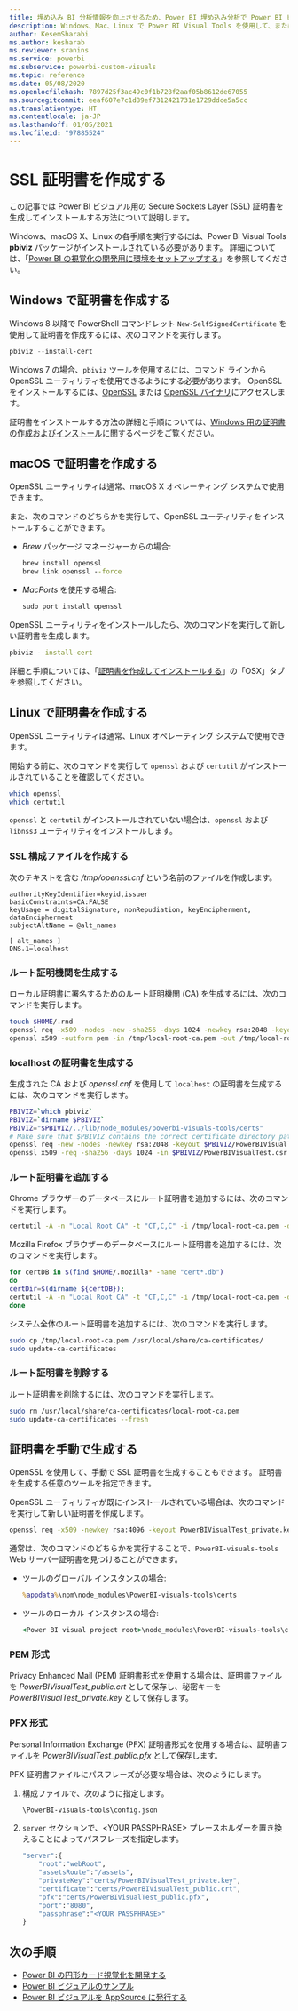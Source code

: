 ```yaml
---
title: 埋め込み BI 分析情報を向上させるため、Power BI 埋め込み分析で Power BI ビジュアルの SSL 証明書を作成する
description: Windows、Mac、Linux で Power BI Visual Tools を使用して、または手動で、SSL 証明書を生成する方法について説明します。 Power BI 埋め込み分析を使用して、より優れた埋め込み BI インサイトを有効にします。
author: KesemSharabi
ms.author: kesharab
ms.reviewer: sranins
ms.service: powerbi
ms.subservice: powerbi-custom-visuals
ms.topic: reference
ms.date: 05/08/2020
ms.openlocfilehash: 7897d25f3ac49c0f1b728f2aaf05b8612de67055
ms.sourcegitcommit: eeaf607e7c1d89ef7312421731e1729ddce5a5cc
ms.translationtype: HT
ms.contentlocale: ja-JP
ms.lasthandoff: 01/05/2021
ms.locfileid: "97885524"
---
```

# <a name="create-an-ssl-certificate"></a>SSL 証明書を作成する

この記事では Power BI ビジュアル用の Secure Sockets Layer (SSL) 証明書を生成してインストールする方法について説明します。

Windows、macOS X、Linux の各手順を実行するには、Power BI Visual Tools **pbiviz** パッケージがインストールされている必要があります。 詳細については、「[Power BI の視覚化の開発用に環境をセットアップする](./environment-setup.md)」を参照してください。 

## <a name="create-a-certificate-on-windows"></a>Windows で証明書を作成する

Windows 8 以降で PowerShell コマンドレット `New-SelfSignedCertificate` を使用して証明書を作成するには、次のコマンドを実行します。

```powershell
pbiviz --install-cert
```

Windows 7 の場合、`pbiviz` ツールを使用するには、コマンド ラインから OpenSSL ユーティリティを使用できるようにする必要があります。 OpenSSL をインストールするには、[OpenSSL](https://www.openssl.org) または [OpenSSL バイナリ](https://wiki.openssl.org/index.php/Binaries)にアクセスします。

証明書をインストールする方法の詳細と手順については、[Windows 用の証明書の作成およびインストール](./environment-setup.md#create-and-install-a-certificate)に関するページをご覧ください。

## <a name="create-a-certificate-on-macos-x"></a>macOS で証明書を作成する

OpenSSL ユーティリティは通常、macOS X オペレーティング システムで使用できます。

また、次のコマンドのどちらかを実行して、OpenSSL ユーティリティをインストールすることができます。

- *Brew* パッケージ マネージャーからの場合:
  
  ```cmd
  brew install openssl
  brew link openssl --force
  ```

- *MacPorts* を使用する場合:
  
  ```cmd
  sudo port install openssl
  ```

OpenSSL ユーティリティをインストールしたら、次のコマンドを実行して新しい証明書を生成します。

```cmd
pbiviz --install-cert
```

詳細と手順については、「[証明書を作成してインストールする](./environment-setup.md#create-and-install-a-certificate)」の「OSX」タブを参照してください。

## <a name="create-a-certificate-on-linux"></a>Linux で証明書を作成する

OpenSSL ユーティリティは通常、Linux オペレーティング システムで使用できます。

開始する前に、次のコマンドを実行して `openssl` および `certutil` がインストールされていることを確認してください。

```sh
which openssl
which certutil
```

`openssl` と `certutil` がインストールされていない場合は、`openssl` および `libnss3` ユーティリティをインストールします。

### <a name="create-the-ssl-configuration-file"></a>SSL 構成ファイルを作成する

次のテキストを含む */tmp/openssl.cnf* という名前のファイルを作成します。

```
authorityKeyIdentifier=keyid,issuer
basicConstraints=CA:FALSE
keyUsage = digitalSignature, nonRepudiation, keyEncipherment, dataEncipherment
subjectAltName = @alt_names

[ alt_names ]
DNS.1=localhost
```

### <a name="generate-root-certificate-authority"></a>ルート証明機関を生成する

ローカル証明書に署名するためのルート証明機関 (CA) を生成するには、次のコマンドを実行します。

```sh
touch $HOME/.rnd
openssl req -x509 -nodes -new -sha256 -days 1024 -newkey rsa:2048 -keyout /tmp/local-root-ca.key -out /tmp/local-root-ca.pem -subj "/C=US/CN=Local Root CA/O=Local Root CA"
openssl x509 -outform pem -in /tmp/local-root-ca.pem -out /tmp/local-root-ca.crt
```

### <a name="generate-a-certificate-for-localhost"></a>localhost の証明書を生成する 

生成された CA および *openssl.cnf* を使用して `localhost` の証明書を生成するには、次のコマンドを実行します。

```sh
PBIVIZ=`which pbiviz`
PBIVIZ=`dirname $PBIVIZ`
PBIVIZ="$PBIVIZ/../lib/node_modules/powerbi-visuals-tools/certs"
# Make sure that $PBIVIZ contains the correct certificate directory path. ls $PBIVIZ should list 'blank' file.
openssl req -new -nodes -newkey rsa:2048 -keyout $PBIVIZ/PowerBIVisualTest_private.key -out $PBIVIZ/PowerBIVisualTest.csr -subj "/C=US/O=PowerBI Visuals/CN=localhost"
openssl x509 -req -sha256 -days 1024 -in $PBIVIZ/PowerBIVisualTest.csr -CA /tmp/local-root-ca.pem -CAkey /tmp/local-root-ca.key -CAcreateserial -extfile /tmp/openssl.cnf -out $PBIVIZ/PowerBIVisualTest_public.crt
```

### <a name="add-root-certificates"></a>ルート証明書を追加する

Chrome ブラウザーのデータベースにルート証明書を追加するには、次のコマンドを実行します。

```sh
certutil -A -n "Local Root CA" -t "CT,C,C" -i /tmp/local-root-ca.pem -d sql:$HOME/.pki/nssdb
```

Mozilla Firefox ブラウザーのデータベースにルート証明書を追加するには、次のコマンドを実行します。

```sh
for certDB in $(find $HOME/.mozilla* -name "cert*.db")
do
certDir=$(dirname ${certDB});
certutil -A -n "Local Root CA" -t "CT,C,C" -i /tmp/local-root-ca.pem -d sql:${certDir}
done
```

システム全体のルート証明書を追加するには、次のコマンドを実行します。

```sh
sudo cp /tmp/local-root-ca.pem /usr/local/share/ca-certificates/
sudo update-ca-certificates
```

### <a name="remove-root-certificates"></a>ルート証明書を削除する

ルート証明書を削除するには、次のコマンドを実行します。

```sh
sudo rm /usr/local/share/ca-certificates/local-root-ca.pem
sudo update-ca-certificates --fresh
```

## <a name="generate-a-certificate-manually"></a>証明書を手動で生成する

OpenSSL を使用して、手動で SSL 証明書を生成することもできます。 証明書を生成する任意のツールを指定できます。

OpenSSL ユーティリティが既にインストールされている場合は、次のコマンドを実行して新しい証明書を作成します。

```cmd
openssl req -x509 -newkey rsa:4096 -keyout PowerBIVisualTest_private.key -out PowerBIVisualTest_public.crt -days 365
```

通常は、次のコマンドのどちらかを実行することで、`PowerBI-visuals-tools` Web サーバー証明書を見つけることができます。

- ツールのグローバル インスタンスの場合:
  
  ```cmd
  %appdata%\npm\node_modules\PowerBI-visuals-tools\certs
  ```

- ツールのローカル インスタンスの場合:
  
  ```cmd
  <Power BI visual project root>\node_modules\PowerBI-visuals-tools\certs
  ```

### <a name="pem-format"></a>PEM 形式

Privacy Enhanced Mail (PEM) 証明書形式を使用する場合は、証明書ファイルを *PowerBIVisualTest_public.crt* として保存し、秘密キーを *PowerBIVisualTest_private.key* として保存します。

### <a name="pfx-format"></a>PFX 形式

Personal Information Exchange (PFX) 証明書形式を使用する場合は、証明書ファイルを *PowerBIVisualTest_public.pfx* として保存します。

PFX 証明書ファイルにパスフレーズが必要な場合は、次のようにします。

1. 構成ファイルで、次のように指定します。
   
   ```cmd
   \PowerBI-visuals-tools\config.json
   ```
   
1. `server` セクションで、\<YOUR PASSPHRASE> プレースホルダーを置き換えることによってパスフレーズを指定します。

    ```cmd
    "server":{
        "root":"webRoot",
        "assetsRoute":"/assets",
        "privateKey":"certs/PowerBIVisualTest_private.key",
        "certificate":"certs/PowerBIVisualTest_public.crt",
        "pfx":"certs/PowerBIVisualTest_public.pfx",
        "port":"8080",
        "passphrase":"<YOUR PASSPHRASE>"
    }
    ```

## <a name="next-steps"></a>次の手順
- [Power BI の円形カード視覚化を開発する](develop-circle-card.md)
- [Power BI ビジュアルのサンプル](samples.md)
- [Power BI ビジュアルを AppSource に発行する](office-store.md)